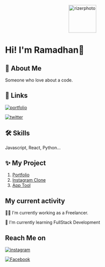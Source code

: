 
<p align="center">
    <img src="./rizerUtil/photop1.jpg" width="90" alt="rizerphoto">
</p>

<p align="center">
    <h1>Hi! I'm Ramadhan🌼</h1>
</p>
           
## 🚀 About Me  
Someone who love about a code. 
    
## 🔗 Links  
[![portfolio](https://img.shields.io/badge/my_portfolio-1DA1F2?style=for-the-badge&logo=ko-fi&logoColor=white)](https://ram30-gg.vercel.app/)   

[![twitter](https://img.shields.io/badge/github-000?style=for-the-badge&logo=github&logoColor=white)](https://github.com/Kuroi-RE/)  
    
## 🛠 Skills  
Javascript, React, Python...  

## ✨ My Project
1. [Portfolio](https://github.com/Kuroi-RE/ItsMe)  
2. [Instagram Clone](https://github.com/Kuroi-RE/clone_instagram)  
3. [App Tool](https://github.com/Kuroi-RE/web-interface)  

    
## My current activity  
👩‍💻 I'm currently working as a Freelancer.  
    
🧠 I'm currently learning FullStack Development  

## Reach Me on

[![instagram](https://img.shields.io/badge/instagram-000?style=for-the-badge&logo=instagram&logoColor=white)](https://instagram.com/_ramnotlab)

[![Facebook](https://img.shields.io/badge/facebook-000?style=for-the-badge&logo=facebook&logoColor=white)](https://facebook.com/rainramadhan29)
